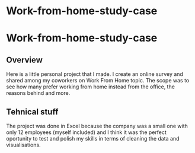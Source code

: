# Work-from-home-study-case
# Work-from-home-study-case

## Overview

Here is a little personal project that I made. I create an online survey and shared among my coworkers on Work From Home topic. The scope was to see how many prefer working from home instead from the office, the reasons behind and more.
## Tehnical stuff
The project was done in Excel because the company was a small one with only 12 employees (myself included) and I think it was the perfect oportunity to test and polish my skills in terms of cleaning the data and visualisations.
